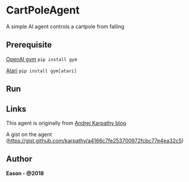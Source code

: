 # CartPoleAgent
A simple AI agent controls a cartpole from falling

## Prerequisite

[OpenAI gym](https://github.com/openai/gym)
```pip install gym```

[Atari]()
```pip install gym[atari]```

## Run

## Links

This agent is originally from [Andrej Karpathy blog](http://karpathy.github.io/2016/05/31/rl/)

A gist on the agent (https://gist.github.com/karpathy/a4166c7fe253700972fcbc77e4ea32c5)

## Author
**Eason - @2018**